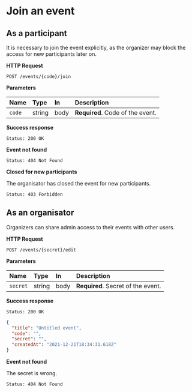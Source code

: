 # Join an event

## As a participant

It is necessary to join the event explicitly, as the organizer may block the access for new participants later on.

**HTTP Request**

`POST /events/{code}/join`

**Parameters**

| Name | Type | In | Description |
| :-- | :-- | :-- | :-- |
| `code` | string | body | **Required**. Code of the event. |

**Success response**

```
Status: 200 OK
```

**Event not found**

```
Status: 404 Not Found
```

**Closed for new participants**

The organisator has closed the event for new participants.

```
Status: 403 Forbidden
```

## As an organisator

Organizers can share admin access to their events with other users.

**HTTP Request**

`POST /events/{secret}/edit`

**Parameters**

| Name | Type | In | Description |
| :-- | :-- | :-- | :-- |
| `secret` | string | body | **Required**. Secret of the event. |

**Success response**

```
Status: 200 OK
```

```json
{
  "title": "Untitled event",
  "code": "",
  "secret": "",
  "createdAt": "2021-12-21T18:34:31.618Z"
}
```

**Event not found**

The secret is wrong.

```
Status: 404 Not Found
```